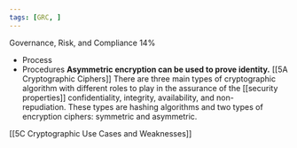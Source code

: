 ```yaml
---
tags: [GRC, ]
---
```

Governance, Risk, and Compliance 14%  
- Process
- Procedures
**Asymmetric encryption can be used to prove identity.**
[[5A  Cryptographic Ciphers]]
There are three main types of cryptographic algorithm with different roles to play in the assurance of the [[security properties]] confidentiality, integrity, availability, and non-repudiation. These types are hashing algorithms and two types of encryption ciphers: symmetric and asymmetric.

[[5C Cryptographic Use Cases and Weaknesses]]
